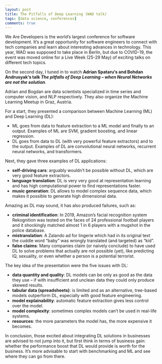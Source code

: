 ```yaml
---
layout: post
title: The Pitfalls of Deep Learning (WAD talk)
tags: [data science, conferences]
comments: true
---
```


We Are Developers is the world’s largest conference for software development. It’s a great opportunity for software engineers to connect with tech companies and learn about interesting advances in technology. This year, WAD was supposed to take place in Berlin, but due to COVID-19, the event was moved online for a Live Week (25-29 May) of exciting talks on different tech topics.

On the second day, I tuned in to watch **Adrian Spataru‘s and Bohdan Andrusyak‘s talk *The pitfalls of Deep Learning – when Neural Networks are not the solution***.

Adrian and Bogdan are data scientists specialized in time series and computer vision, and NLP respectively. They also organize the Machine Learning Meetup in Graz, Austria.

For a start, they presented a comparison between Machine Learning (ML) and Deep Learning (DL):

- ML goes from data to feature extraction to a ML model and finally to an output. Examples of ML are SVM, gradient boosting, and linear regression.
- DL goes from data to DL (with very powerful feature extractors) and to the output. Examples of DL are convolutional neural networks, recurrent neural networks,  and transformers.

Next, they gave three examples of DL applications:

- **self-driving cars**: arguably wouldn’t be possible without DL, which are very good feature extractors.
- **language translation**: DL is very very good at representation learning and has high computational power to find representations faster.
- **music generation**: DL allows to model complex sequence data, which makes it possible to generate high dimensional data.

Amazing as DL may sound, it has also produced failures, such as:

- **criminal identification**: In 2019, Amazon’s facial recognition system Rekognition was tested on the faces of 24 professional football players and it shockingly matched almost 1 in 6 players with a mugshot in the police database.
- **mistranslation**: A Zalando ad for lingerie which had in its original text the cuddle word “baby” was wrongly translated (and targeted) as “kid”.
- **false claims**: Many companies claim (or naively conclude) to have used DL to solve problems that actually are not possible (yet), like predicting IQ, sexuality, or even whether a person is a potential terrorist.


The key idea of the presentation were the five issues with DL:

- **data quantity and quality**: DL models can be only as good as the data they use – if with insufficient and unclean data they could only produce skewed results.
- **tabular data (spreadsheets)**: is limited and as an alternative, tree-based models outperform DL, especially with good feature engineering.
- **model explainability**: automatic feature extraction gives less control over the model.
- **model complexity**: sometimes complex models can’t be used in real-life systems.
- **resources**: the more parameters the model has, the more expensive it becomes.


In conclusion, those excited about integrating DL solutions in businesses are advised to not jump into it, but first think in terms of business gain: whether the performance boost that DL would provide is worth for the business. It’s more advisable to start with benchmarking and ML and see where they can go from there.
